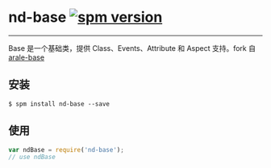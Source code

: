 # nd-base [![spm version](http://spmjs.io/badge/nd-base)](http://spmjs.io/package/nd-base)

---

Base 是一个基础类，提供 Class、Events、Attribute 和 Aspect 支持。fork 自 [arale-base](https://github.com/aralejs/base)

## 安装

```
$ spm install nd-base --save
```

## 使用

```js
var ndBase = require('nd-base');
// use ndBase
```
